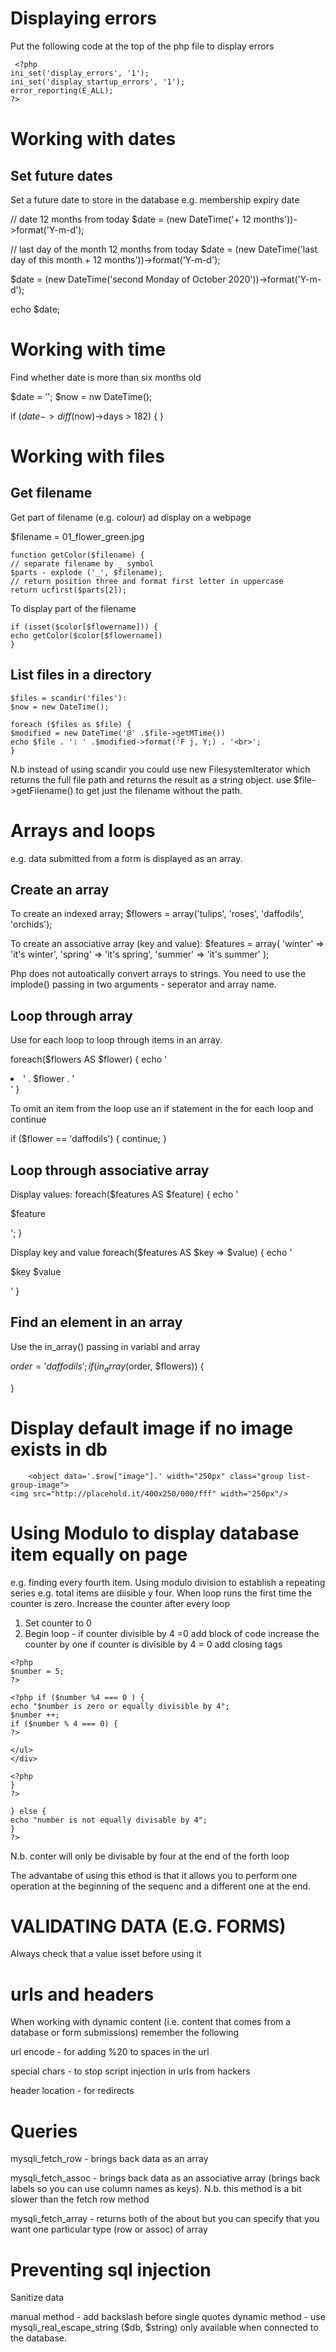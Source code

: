 Displaying errors
=================
Put the following code at the top of the php file to display errors

```
 <?php 
ini_set('display_errors', '1');
ini_set('display_startup_errors', '1');
error_reporting(E_ALL);
?> 
```

Working with dates
===================
Set future dates
----------------
Set a future date to store in the database e.g. membership expiry date

// date 12 months from today
$date = (new DateTime('+ 12 months'))->format('Y-m-d');

// last day of the month 12 months from today
$date = (new DateTime('last day of this month + 12 months'))->format('Y-m-d');

$date = (new DateTime('second Monday of October 2020'))->format('Y-m-d');

echo $date;

Working with time
===================
Find whether date is more than six months old

$date = '';
$now = nw DateTime();

if ($date->diff($now)->days > 182) {
}


Working with files
===================

Get filename
--------------
Get part of filename (e.g. colour) ad display on a webpage

$filename = 01_flower_green.jpg

```
function getColor($filename) {
// separate filename by _ symbol
$parts - explode ('_', $filename);
// return position three and format first letter in uppercase
return ucfirst($parts[2]);
```

To display part of the filename

```
if (isset($color[$flowername])) {
echo getColor($color[$flowername])
}
```
List files in a directory
-------------------------

```
$files = scandir('files'):
$now = new DateTime();

foreach ($files as $file) {
$modified = new DateTime('@' .$file->getMTime())
echo $file . ': ' .$modified->format('F j, Y;) . '<br>';
}
```

N.b instead of using scandir you could use new FilesystemIterator which returns the full file path and returns the result as a string object. use $file->getFilename() to get 
just the filename without the path.

Arrays and loops
================
e.g. data submitted from a form is displayed as an array.

Create an array
---------------
To create an indexed array;
$flowers = array('tulips', 'roses', 'daffodils', 'orchids');

To create an associative array (key and value):
$features = array(
   'winter' => 'it's winter',
   'spring' => 'it's spring',
   'summer' => 'it's summer'
   );

Php does not autoatically convert arrays to strings.  You need to use the implode() passing in two arguments - seperator and array name.

<?php echo implode (', ', $flowers); ?>

Loop through array
--------------------

Use for each loop to loop through items in an array.

foreach($flowers AS $flower) {
echo '<li>' . $flower . '</li>'
}

To omit an item from the loop use an if statement in the for each loop and continue

if ($flower == 'daffodils') {
continue;
}

Loop through associative array
-------------------------------

Display values:
foreach($features AS $feature) {
echo '<p>$feature</p>';
}

Display key and value
foreach($features AS $key => $value) {
echo '<p>$key $value</p>'
}

Find an element in an array
-----------------------------

Use the in_array() passing in variabl and array

$order = 'daffodils';
if (in_array($order, $flowers)) {

}

Display default image if no image exists in db
==============================================

        <object data='.$row["image"].' width="250px" class="group list-group-image">
    <img src="http://placehold.it/400x250/000/fff" width="250px"/>
  </object>

Using Modulo to display database item equally on page
=====================================================

e.g. finding every fourth item. Using modulo division to establish a repeating series e.g. total items are diisible y four. When loop runs the first time the counter
is zero. Increase the counter after every loop

1. Set counter to 0
2. Begin loop - if counter divisible by 4 =0 add block of code
increase the counter by one
if counter is divisible by 4 = 0 add closing tags

```
<?php
$number = 5;
?>

<?php if ($number %4 === 0 ) {
echo "$number is zero or equally divisible by 4";
$number ++;
if ($number % 4 === 0) {
?>

</ul>
</div>

<?php 
}
?>

} else {
echo "number is not equally divisable by 4";
}
?>
```

N.b. conter will only be divisable by four at the end of the forth loop

The advantabe of using this ethod is that it allows you to perform one operation at the beginning of the sequenc and a different one at the end.


VALIDATING DATA (E.G. FORMS)
============================

Always check that a value isset before using it

urls and headers
===================

When working with dynamic content (i.e. content that comes from a database or form submissions) remember the following

url encode - for adding %20 to spaces in the url

special chars - to stop script injection in urls from hackers

header location - for redirects

Queries
=========

mysqli_fetch_row - brings back data as an array

mysqli_fetch_assoc - brings back data as an associative array (brings back labels so you can use column names as keys). 
N.b. this method is a bit slower than the fetch row method

mysqli_fetch_array - returns both of the about but you can specify that you want one particular type (row or assoc) of array

Preventing sql injection
==========================

Sanitize data

manual method - add backslash before single quotes
dynamic method - use mysqli_real_escape_string ($db, $string) only available when connected to the database.

